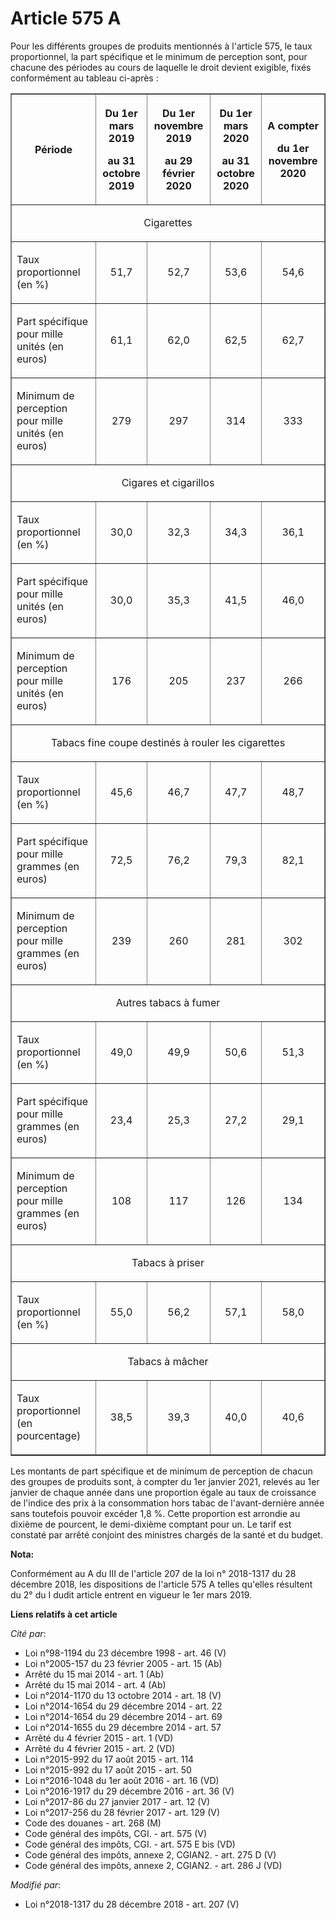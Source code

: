 # Article 575 A

Pour les différents groupes de produits mentionnés à l'article 575, le taux proportionnel, la part spécifique et le minimum
de perception sont, pour chacune des périodes au cours de laquelle le droit devient exigible, fixés conformément au tableau
ci-après :

<table border="1">
  <tbody>
    <tr>
      <th>

Période</th>
      <th>

Du 1er mars 2019

au 31 octobre 2019</th>
      <th>

Du 1er novembre 2019

au 29 février 2020</th>
      <th>

Du 1er mars 2020

au 31 octobre 2020</th>
      <th>

A compter

du 1er novembre 2020</th>
    </tr>
    <tr>
      <td colspan="5" align="center">

Cigarettes</td>
    </tr>
    <tr>
      <td align="left">

Taux proportionnel (en %)</td>
      <td align="center">

51,7</td>
      <td align="center">

52,7</td>
      <td align="center">

53,6</td>
      <td align="center">

54,6</td>
    </tr>
    <tr>
      <td align="left">

Part spécifique pour mille unités (en euros)</td>
      <td align="center">

61,1</td>
      <td align="center">

62,0</td>
      <td align="center">

62,5</td>
      <td align="center">

62,7</td>
    </tr>
    <tr>
      <td align="left">

Minimum de perception pour mille unités (en euros)</td>
      <td align="center">

279</td>
      <td align="center">

297</td>
      <td align="center">

314</td>
      <td align="center">

333</td>
    </tr>
    <tr>
      <td colspan="5" align="center">

Cigares et cigarillos</td>
    </tr>
    <tr>
      <td align="left">

Taux proportionnel (en %)</td>
      <td align="center">

30,0</td>
      <td align="center">

32,3</td>
      <td align="center">

34,3</td>
      <td align="center">

36,1</td>
    </tr>
    <tr>
      <td align="left">

Part spécifique pour mille unités (en euros)</td>
      <td align="center">

30,0</td>
      <td align="center">

35,3</td>
      <td align="center">

41,5</td>
      <td align="center">

46,0</td>
    </tr>
    <tr>
      <td align="left">

Minimum de perception pour mille unités (en euros)</td>
      <td align="center">

176</td>
      <td align="center">

205</td>
      <td align="center">

237</td>
      <td align="center">

266</td>
    </tr>
    <tr>
      <td colspan="5" align="center">

Tabacs fine coupe destinés à rouler les cigarettes</td>
    </tr>
    <tr>
      <td align="left">

Taux proportionnel (en %)</td>
      <td align="center">

45,6</td>
      <td align="center">

46,7</td>
      <td align="center">

47,7</td>
      <td align="center">

48,7</td>
    </tr>
    <tr>
      <td align="left">

Part spécifique pour mille grammes (en euros)</td>
      <td align="center">

72,5</td>
      <td align="center">

76,2</td>
      <td align="center">

79,3</td>
      <td align="center">

82,1</td>
    </tr>
    <tr>
      <td align="left">

Minimum de perception pour mille grammes (en euros)</td>
      <td align="center">

239</td>
      <td align="center">

260</td>
      <td align="center">

281</td>
      <td align="center">

302</td>
    </tr>
    <tr>
      <td colspan="5" align="center">

Autres tabacs à fumer</td>
    </tr>
    <tr>
      <td align="left">

Taux proportionnel (en %)</td>
      <td align="center">

49,0</td>
      <td align="center">

49,9</td>
      <td align="center">

50,6</td>
      <td align="center">

51,3</td>
    </tr>
    <tr>
      <td align="left">

Part spécifique pour mille grammes (en euros)</td>
      <td align="center">

23,4</td>
      <td align="center">

25,3</td>
      <td align="center">

27,2</td>
      <td align="center">

29,1</td>
    </tr>
    <tr>
      <td align="left">

Minimum de perception pour mille grammes (en euros)</td>
      <td align="center">

108</td>
      <td align="center">

117</td>
      <td align="center">

126</td>
      <td align="center">

134</td>
    </tr>
    <tr>
      <td colspan="5" align="center">

Tabacs à priser</td>
    </tr>
    <tr>
      <td align="left">

Taux proportionnel (en %)</td>
      <td align="center">

55,0</td>
      <td align="center">

56,2</td>
      <td align="center">

57,1</td>
      <td align="center">

58,0</td>
    </tr>
    <tr>
      <td colspan="5" align="center">

Tabacs à mâcher</td>
    </tr>
    <tr>
      <td align="left">

Taux proportionnel (en pourcentage)</td>
      <td align="center">

38,5</td>
      <td align="center">

39,3</td>
      <td align="center">

40,0</td>
      <td align="center">

40,6</td>
    </tr>
  </tbody>
</table>

Les montants de part spécifique et de minimum de perception de chacun des groupes de produits sont, à compter du 1er janvier
2021, relevés au 1er janvier de chaque année dans une proportion égale au taux de croissance de l'indice des prix à la
consommation hors tabac de l'avant-dernière année sans toutefois pouvoir excéder 1,8 %. Cette proportion est arrondie au
dixième de pourcent, le demi-dixième comptant pour un. Le tarif est constaté par arrêté conjoint des ministres chargés de la
santé et du budget.

**Nota:**

Conformément au A du III de l'article 207 de la loi n° 2018-1317 du 28 décembre 2018, les dispositions de l'article 575 A
telles qu'elles résultent du 2° du I dudit article entrent en vigueur le 1er mars 2019.

**Liens relatifs à cet article**

_Cité par_:

  - Loi n°98-1194 du 23 décembre 1998 - art. 46 (V)
  - Loi n°2005-157 du 23 février 2005 - art. 15 (Ab)
  - Arrêté du 15 mai 2014 - art. 1 (Ab)
  - Arrêté du 15 mai 2014 - art. 4 (Ab)
  - Loi n°2014-1170 du 13 octobre 2014 - art. 18 (V)
  - Loi n°2014-1654 du 29 décembre 2014 - art. 22
  - Loi n°2014-1654 du 29 décembre 2014 - art. 69
  - Loi n°2014-1655 du 29 décembre 2014 - art. 57
  - Arrêté du 4 février 2015 - art. 1 (VD)
  - Arrêté du 4 février 2015 - art. 2 (VD)
  - Loi n°2015-992 du 17 août 2015 - art. 114
  - Loi n°2015-992 du 17 août 2015 - art. 50
  - Loi n°2016-1048 du 1er août 2016 - art. 16 (VD)
  - Loi n°2016-1917 du 29 décembre 2016 - art. 36 (V)
  - Loi n°2017-86 du 27 janvier 2017 - art. 12 (V)
  - Loi n°2017-256 du 28 février 2017 - art. 129 (V)
  - Code des douanes - art. 268 (M)
  - Code général des impôts, CGI. - art. 575 (V)
  - Code général des impôts, CGI. - art. 575 E bis (VD)
  - Code général des impôts, annexe 2, CGIAN2. - art. 275 D (V)
  - Code général des impôts, annexe 2, CGIAN2. - art. 286 J (VD)

_Modifié par_:

  - Loi n°2018-1317 du 28 décembre 2018 - art. 207 (V)
